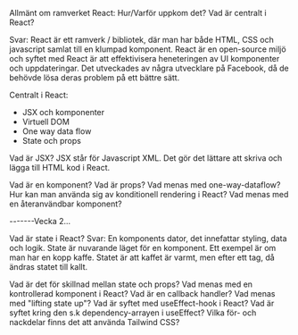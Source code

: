 Allmänt om ramverket React: Hur/Varför uppkom det? Vad är centralt i React?

Svar:
React är ett ramverk / bibliotek, där man har både HTML, CSS och javascript samlat till en klumpad komponent. React är en open-source miljö och syftet med React är att effektivisera heneteringen av UI komponenter och uppdateringar. Det utveckades av några utvecklare på Facebook, då de behövde lösa deras problem på ett bättre sätt.

Centralt i React:

- JSX och komponenter
- Virtuell DOM
- One way data flow
- State och props

Vad är JSX?
JSX står för Javascript XML. Det gör det lättare att skriva och lägga till HTML kod i React.

Vad är en komponent?
Vad är props?
Vad menas med one-way-dataflow?
Hur kan man använda sig av konditionell rendering i React?
Vad menas med en återanvändbar komponent?

-------Vecka 2...

Vad är state i React?
Svar:
En komponents dator, det innefattar styling, data och logik. State är nuvarande läget för en komponent. Ett exempel är om man har en kopp kaffe. Statet är att kaffet är varmt, men efter ett tag, då ändras statet till kallt.

Vad är det för skillnad mellan state och props?
Vad menas med en kontrollerad komponent i React?
Vad är en callback handler?
Vad menas med "lifting state up"?
Vad är syftet med useEffect-hook i React?
Vad är syftet kring den s.k dependency-arrayen i useEffect?
Vilka för- och nackdelar finns det att använda Tailwind CSS?
